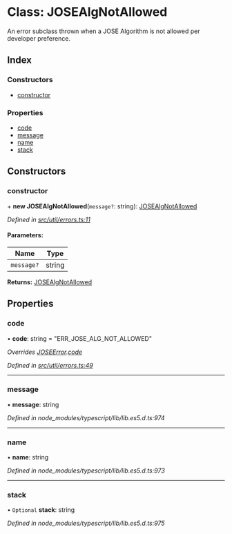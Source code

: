 # Class: JOSEAlgNotAllowed

An error subclass thrown when a JOSE Algorithm is not allowed per developer preference.

## Index

### Constructors

* [constructor](_util_errors_.josealgnotallowed.md#constructor)

### Properties

* [code](_util_errors_.josealgnotallowed.md#code)
* [message](_util_errors_.josealgnotallowed.md#message)
* [name](_util_errors_.josealgnotallowed.md#name)
* [stack](_util_errors_.josealgnotallowed.md#stack)

## Constructors

### constructor

\+ **new JOSEAlgNotAllowed**(`message?`: string): [JOSEAlgNotAllowed](_util_errors_.josealgnotallowed.md)

*Defined in [src/util/errors.ts:11](https://github.com/panva/jose/blob/v3.5.4/src/util/errors.ts#L11)*

#### Parameters:

Name | Type |
------ | ------ |
`message?` | string |

**Returns:** [JOSEAlgNotAllowed](_util_errors_.josealgnotallowed.md)

## Properties

### code

•  **code**: string = "ERR\_JOSE\_ALG\_NOT\_ALLOWED"

*Overrides [JOSEError](_util_errors_.joseerror.md).[code](_util_errors_.joseerror.md#code)*

*Defined in [src/util/errors.ts:49](https://github.com/panva/jose/blob/v3.5.4/src/util/errors.ts#L49)*

___

### message

•  **message**: string

*Defined in node_modules/typescript/lib/lib.es5.d.ts:974*

___

### name

•  **name**: string

*Defined in node_modules/typescript/lib/lib.es5.d.ts:973*

___

### stack

• `Optional` **stack**: string

*Defined in node_modules/typescript/lib/lib.es5.d.ts:975*
